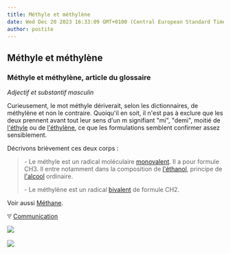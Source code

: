 ```yaml
---
title: Méthyle et méthylène
date: Wed Dec 20 2023 16:33:09 GMT+0100 (Central European Standard Time)
author: postite
---
```


## Méthyle et méthylène
### Méthyle et méthylène, article du glossaire
 _Adjectif et substantif masculin_

Curieusement, le mot méthyle dériverait, selon les dictionnaires, de méthylène et non le contraire. Quoiqu'il en soit, il n'est pas à exclure que les deux prennent avant tout leur sens d'un m signifiant "mi", "demi", moitié de [l'éthyle](ethyle.html) ou de [l'éthylène](ethylene.html), ce que les formulations semblent confirmer assez sensiblement.

Décrivons brièvement ces deux corps :

> \- Le méthyle est un radical moléculaire [monovalent](valence.html). Il a pour formule CH3. Il entre notamment dans la composition de [l'éthanol](alcool.html#ethanol), principe de [l'alcool](alcools.html) ordinaire.
> 
> \- Le méthylène est un radical [bivalent](valence.html) de formule CH2.

Voir aussi [Méthane](methane.html).



![](images/flechebas.gif) [Communication](http://www.artrealite.com/annonceurs.htm) 

[![](https://cbonvin.fr/sites/regie.artrealite.com/visuels/campagne1.png)](index-2.html#20131014)

![](https://cbonvin.fr/sites/regie.artrealite.com/visuels/campagne2.png)